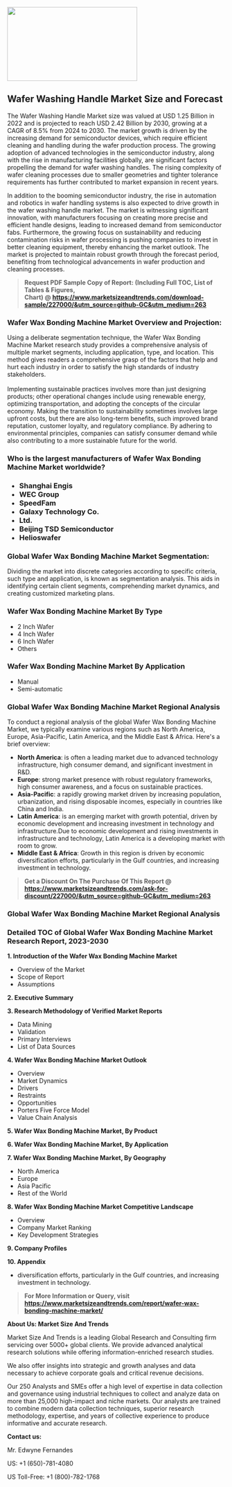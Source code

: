 <p><img class="alignnone size-medium wp-image-20088" src="https://ffe5etoiles.com/wp-content/uploads/2024/12/MST1-300x171.png" alt="" width="300" height="171" /></p><h2>Wafer Washing Handle Market Size and Forecast</h2><p>The Wafer Washing Handle Market size was valued at USD 1.25 Billion in 2022 and is projected to reach USD 2.42 Billion by 2030, growing at a CAGR of 8.5% from 2024 to 2030. The market growth is driven by the increasing demand for semiconductor devices, which require efficient cleaning and handling during the wafer production process. The growing adoption of advanced technologies in the semiconductor industry, along with the rise in manufacturing facilities globally, are significant factors propelling the demand for wafer washing handles. The rising complexity of wafer cleaning processes due to smaller geometries and tighter tolerance requirements has further contributed to market expansion in recent years.</p><p>In addition to the booming semiconductor industry, the rise in automation and robotics in wafer handling systems is also expected to drive growth in the wafer washing handle market. The market is witnessing significant innovation, with manufacturers focusing on creating more precise and efficient handle designs, leading to increased demand from semiconductor fabs. Furthermore, the growing focus on sustainability and reducing contamination risks in wafer processing is pushing companies to invest in better cleaning equipment, thereby enhancing the market outlook. The market is projected to maintain robust growth through the forecast period, benefiting from technological advancements in wafer production and cleaning processes.</p></p><blockquote id="" class=""><strong>Request PDF Sample Copy of Report: (Including Full TOC, List of Tables &amp; Figures, Chart)&nbsp;@&nbsp;<strong><a href="https://www.marketsizeandtrends.com/download-sample/227000/&utm_source=github-GC&utm_medium=263" target="_blank">https://www.marketsizeandtrends.com/download-sample/227000/&utm_source=github-GC&utm_medium=263</a></strong></strong></blockquote><h3 id="" class="">Wafer Wax Bonding Machine Market&nbsp;Overview and Projection:</h3><p id="" class="">Using a deliberate segmentation technique, the Wafer Wax Bonding Machine Market research study provides a comprehensive analysis of multiple market segments, including application, type, and location. This method gives readers a comprehensive grasp of the factors that help and hurt each industry in order to satisfy the high standards of industry stakeholders. <br /> <br />Implementing sustainable practices involves more than just designing products; other operational changes include using renewable energy, optimizing transportation, and adopting the concepts of the circular economy. Making the transition to sustainability sometimes involves large upfront costs, but there are also long-term benefits, such improved brand reputation, customer loyalty, and regulatory compliance. By adhering to environmental principles, companies can satisfy consumer demand while also contributing to a more sustainable future for the world.</p><h3 id="" class="">Who is the largest manufacturers of&nbsp;Wafer Wax Bonding Machine Market worldwide?</h3><h3 class=""><p><ul><li>Shanghai Engis </li><li> WEC Group </li><li> SpeedFam </li><li> Galaxy Technology Co. </li><li> Ltd. </li><li> Beijing TSD Semiconductor </li><li> Helioswafer</li></ul></p></h3><h3 id="" class="">Global&nbsp;Wafer Wax Bonding Machine Market Segmentation:</h3><p id="" class="">Dividing the market into discrete categories according to specific criteria, such type and application, is known as segmentation analysis. This aids in identifying certain client segments, comprehending market dynamics, and creating customized marketing plans.</p><h3 id="" class="">Wafer Wax Bonding Machine Market&nbsp;By Type</h3><p><p><ul><li>2 Inch Wafer</li><li> 4 Inch Wafer</li><li> 6 Inch Wafer</li><li> Others</p></li></ul></p></p><h3 id="" class="">Wafer Wax Bonding Machine Market&nbsp;By Application</h3><p class=""><p><ul><li>Manual</li><li> Semi-automatic</li></ul></p></p><h3 id="" class="">Global Wafer Wax Bonding Machine Market Regional Analysis</h3><p id="" class="">To conduct a regional analysis of the global Wafer Wax Bonding Machine Market, we typically examine various regions such as North America, Europe, Asia-Pacific, Latin America, and the Middle East &amp; Africa. Here's a brief overview:</p><ul><li><strong>North America</strong>: is often a leading market due to advanced technology infrastructure, high consumer demand, and significant investment in R&amp;D.</li><li><strong>Europe</strong>: strong market presence with robust regulatory frameworks, high consumer awareness, and a focus on sustainable practices.</li><li><strong>Asia-Pacific</strong>: a rapidly growing market driven by increasing population, urbanization, and rising disposable incomes, especially in countries like China and India.</li><li><strong>Latin America</strong>: is an emerging market with growth potential, driven by economic development and increasing investment in technology and infrastructure.Due to economic development and rising investments in infrastructure and technology, Latin America is a developing market with room to grow.</li><li><strong>Middle East &amp; Africa</strong>: Growth in this region is driven by economic diversification efforts, particularly in the Gulf countries, and increasing investment in technology.</li></ul><blockquote id="" class=""><strong>Get a Discount On The Purchase Of This Report @ <strong><a href="https://www.marketsizeandtrends.com/ask-for-discount/227000/&utm_source=github-GC&utm_medium=263" target="_blank">https://www.marketsizeandtrends.com/ask-for-discount/227000/&utm_source=github-GC&utm_medium=263</a></strong></strong></blockquote><h3 id="" class="">Global Wafer Wax Bonding Machine Market Regional Analysis</h3><h3 id="" class="">Detailed TOC of Global Wafer Wax Bonding Machine Market Research Report, 2023-2030</h3><p id="" class=""><strong>1. Introduction of the Wafer Wax Bonding Machine Market</strong></p><ul><li>Overview of the Market</li><li>Scope of Report</li><li>Assumptions</li></ul><p id="" class=""><strong>2. Executive Summary</strong></p><p id="" class=""><strong>3. Research Methodology of Verified Market Reports</strong></p><ul><li>Data Mining</li><li>Validation</li><li>Primary Interviews</li><li>List of Data Sources</li></ul><p id="" class=""><strong>4. Wafer Wax Bonding Machine Market Outlook</strong></p><ul><li>Overview</li><li>Market Dynamics</li><li>Drivers</li><li>Restraints</li><li>Opportunities</li><li>Porters Five Force Model</li><li>Value Chain Analysis</li></ul><p id="" class=""><strong>5. Wafer Wax Bonding Machine Market, By Product</strong></p><p id="" class=""><strong>6. Wafer Wax Bonding Machine Market, By Application</strong></p><p id="" class=""><strong>7. Wafer Wax Bonding Machine Market, By Geography</strong></p><ul><li>North America</li><li>Europe</li><li>Asia Pacific</li><li>Rest of the World</li></ul><p id="" class=""><strong>8. Wafer Wax Bonding Machine Market Competitive Landscape</strong></p><ul><li>Overview</li><li>Company Market Ranking</li><li>Key Development Strategies</li></ul><p id="" class=""><strong>9. Company Profiles</strong></p><p id="" class=""><strong>10. Appendix</strong></p><ul><li>diversification efforts, particularly in the Gulf countries, and increasing investment in technology.</li></ul><blockquote id="" class=""><strong>For More Information or Query, visit <strong><strong><a href="https://www.marketsizeandtrends.com/report/wafer-wax-bonding-machine-market/" target="_blank">https://www.marketsizeandtrends.com/report/wafer-wax-bonding-machine-market/</a></strong></strong></strong></blockquote><p id="" class=""><strong>About Us: Market Size And Trends</strong></p><p id="" class="">Market Size And Trends is a leading Global Research and Consulting firm servicing over 5000+ global clients. We provide advanced analytical research solutions while offering information-enriched research studies.</p><p id="" class="">We also offer insights into strategic and growth analyses and data necessary to achieve corporate goals and critical revenue decisions.</p><p id="" class="">Our 250 Analysts and SMEs offer a high level of expertise in data collection and governance using industrial techniques to collect and analyze data on more than 25,000 high-impact and niche markets. Our analysts are trained to combine modern data collection techniques, superior research methodology, expertise, and years of collective experience to produce informative and accurate research.</p><p id="" class=""><strong>Contact us:</strong></p><p id="" class="">Mr. Edwyne Fernandes</p><p id="" class="">US: +1 (650)-781-4080</p><p id="" class="">US Toll-Free: +1 (800)-782-1768</p>

